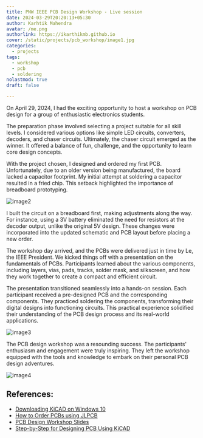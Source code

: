 ```yaml
---
title: PNW IEEE PCB Design Workshop - Live session
date: 2024-03-29T20:20:13+05:30
author: Karhtik Mahendra
avatar: /me.png
authorlink: https://ikarthikmb.github.io
cover: /static/projects/pcb_workshop/image1.jpg
categories:
  - projects
tags:
  - workshop
  - pcb
  - soldering
nolastmod: true
draft: false

---
```


On April 29, 2024, I had the exciting opportunity to host a workshop on PCB design for a group of enthusiastic electronics students. 

The preparation phase involved selecting a project suitable for all skill levels. I considered various options like simple LED circuits, converters, decoders, and chaser circuits. Ultimately, the chaser circuit emerged as the winner. It offered a balance of fun, challenge, and the opportunity to learn core design concepts.

With the project chosen, I designed and ordered my first PCB. Unfortunately, due to an older version being manufactured, the board lacked a capacitor footprint. My initial attempt at soldering a capacitor resulted in a fried chip. This setback highlighted the importance of breadboard prototyping.

![image2](https://github.com/Ikarthikmb/ikarthikmb.github.io/blob/master/static/projects/pcb_workshop/image2.jpg)

I built the circuit on a breadboard first, making adjustments along the way. For instance, using a 3V battery eliminated the need for resistors at the decoder output, unlike the original 5V design. These changes were incorporated into the updated schematic and PCB layout before placing a new order.

The workshop day arrived, and the PCBs were delivered just in time by Le, the IEEE President. We kicked things off with a presentation on the fundamentals of PCBs. Participants learned about the various components, including layers, vias, pads, tracks, solder mask, and silkscreen, and how they work together to create a compact and efficient circuit.

The presentation transitioned seamlessly into a hands-on session. Each participant received a pre-designed PCB and the corresponding components. They practiced soldering the components, transforming their digital designs into functioning circuits. This practical experience solidified their understanding of the PCB design process and its real-world applications.

![image3](https://github.com/Ikarthikmb/ikarthikmb.github.io/blob/master/static/projects/pcb_workshop/image3.jpg)

The PCB design workshop was a resounding success. The participants' enthusiasm and engagement were truly inspiring. They left the workshop equipped with the tools and knowledge to embark on their personal PCB design adventures. 

![image4](https://github.com/Ikarthikmb/ikarthikmb.github.io/blob/master/static/projects/pcb_workshop/image4.jpg)


## References:

* [Downloading KiCAD on Windows 10](https://github.com/Ikarthikmb/ikarthikmb.github.io/blob/master/static/projects/pcb_workshop/docs/Downloading%20Kicad%20On%20Windows%2010.pdf)
* [How to Order PCBs using JLPCB](https://github.com/Ikarthikmb/ikarthikmb.github.io/blob/master/static/projects/pcb_workshop/docs/How%20to%20Order%20PCB's%20using%20JLPCB.pdf)
* [PCB Design Workshop Slides](https://github.com/Ikarthikmb/ikarthikmb.github.io/blob/master/static/projects/pcb_workshop/docs/PCB%20Design%20Slides.pdf)
* [Step-by-Step for Designing PCB Using KiCAD](https://github.com/Ikarthikmb/ikarthikmb.github.io/blob/master/static/projects/pcb_workshop/docs/PNW%20IEEE%20_%20Steps%20for%20Designing%20PCB%20Using%20KiCAD.pdf)
